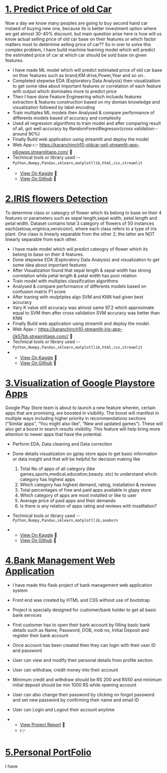 
<h1><a href="https://github.com/karanchinch10/Oldcar_Sell_Regression">1. Predict Price of old Car</a></h1>
Now a day we know many peoples are going to buy second hand car instaed of buying new one, because its is better investment option where we get almost 30-40% discount. but main question arise here is how will us know actual selling price of old car base on their features or which factor matters most to determine selling price of car?? So in orer to solve this complex problem, I have build machine learning model which will predict the estimated price of car at which car should be sold base on given features.

- I have made ML model which will predict estimated price of old car base on thier features such as brand,KM drive,Power,Year and so on..
- Completed stepwise EDA (Exploratory Data Analysis) then visualizatiion to get some idea about important features or correlation of each feature with output which dominates more to predict price
- Then I have done Feature Engineering which inclueds features extraction & features construction based on my domian knowledge and visualization followed by label encoding
- Train multiples ML models then Analysed & compare performance of differents models based of accuracy and complexity
- Used all regression algorithms to train model and after comparing result of all, got well accuracy by RandomForestRegressor(cross validation--around 90%)
- Finally Build web application using streamlit and deploy the model 
- Web App 👉 <https://karanchinch10-oldcar-sell-streamlit-app-p6gwqq.streamlitapp.com/> 💝
- Technical tools or library used -- <code>Python,Numpy,Pandas,sklearn,matplotllib,html,css,streamlit</code>
-  
  -  <a href="https://www.kaggle.com/code/karanchinchpure/predict-price-of-used-cars-regression-problem">View On Kaggle</a> 💝
  -  <a href="https://github.com/karanchinch10/Oldcar_Sell_Regression">View On Github</a> 💝

<h1><a href="https://github.com/karanchinch10/IRIS_Classification">2.IRIS flowers Detection</a></h1>
To determine class or cateogry of flower which its belong to base on their 4 features or parameters such as sepal length,sepal width, petal length and petal width. Dataset contains total 3 category of flowers of 50 instances each(setosa,virginica,versicolor), where each class refers to a type of iris plant. One class is linearly separable from the other 2; the latter are NOT linearly separable from each other.


- I have made model which will predict cateogry of flower which its belong to base on their 4 features.
- Done stepwise EDA (Exploratory Data Analysis) and visualization to get some idea about important features
- After Visualization found that sepal length & sepal width has strong correlation while petal length & petal width has poor relation
- Train model with multiples classification algorithms
- Analysed & compare performance of differents models based on confusion matrix F1 score
- After traning with mulptiples algo SVM and KNN had given best accuracy 
- Vary K value still accuracy was almost same 97.2 which approximate equal to SVM  then after cross validation SVM accuracy was better than KNN
- Finally Build web application using streamlit and deploy the model. 
- Web App👉 <https://karanchinch10-streamlit-iris-app-0k57bb.streamlitapp.com//> 💝
- Technical tools or library used -- <code>Python,Numpy,Pandas,sklearn,matplotllib,html,css,streamlit</code>
- 
  -  <a href="https://www.kaggle.com/code/karanchinchpure/iris-classification-problem-eda">View On Kaggle</a> 💝
  -  <a href="https://github.com/karanchinch10/IRIS_Classification">View On Github</a> 💝

<h1><a href="https://github.com/karanchinch10/Exploratory-Data-Analysis-EDA-/blob/main/EDA%20data/gplay-playstore-data-visualization-EDA.ipynb">3.Visualization of Google Playstore Apps</a></h1>
Google Play Store team is about to launch a new feature wherein, certain apps that are promising, are boosted in visibility. The boost will manifest in multiple ways including higher priority in recommendations sections (“Similar apps”, “You might also like”, “New and updated games”). These will also get a boost in search results visibility. This feature will help bring more attention to newer apps that have the potential.


- Perform EDA, Data cleaning and Data correction 
- Done details visualization on gplay store apps to get basic information or data insight and that will be helpful for decision making like

   1) Total No of apps of all category (like games,sports,medical,education,beauty..etc) to understand whcih category has highest apps 
   2) Which category has highest demand, rating, installation & reviews
   3) Total percentages of free and paid apps available in glapy store
   4) Which category of apps are most installed or like to user
   5) Average price of paid apps and their demands
   6) Is there is any relation of apps rating and reviews with insatllation?
- Technical tools or library used -- <code>Python,Numpy,Pandas,sklearn,matplotllib,seaborn</code>
-
  -  <a href="https://www.kaggle.com/code/karanchinchpure/gplay-playstore-data-visualization-eda">View On Kaggle</a> 💝
  -  <a href="https://github.com/karanchinch10/Exploratory-Data-Analysis-EDA-/blob/main/EDA%20data/gplay-playstore-data-visualization-EDA.ipynb">View On Github</a> 💝


<h1><a href="https://drive.google.com/file/d/1OWEpEZOMQLKn9l1bylQrqw8NeEoizxoF/view?usp=sharing">4.Bank Management Web Application</a></h1>

- I have made this flask project of bank management web application system
- Front end was created by HTML and CSS without use of bootstrap
- Project is specially designed for customer/bank holder to get all basic bank services
- First customer has to open their bank account by filling basic bank details such as Name, Password, DOB, mob no, Initial Deposit and register their bank account 
- Once account has  been created then they can login with their user ID and password
- User can view and modify their personal details from profile section 
- User can withdraw, credit money into their account
- Minimum credit and withdraw should be RS 200 and RS50  and minimum initial deposit should be min 1000 RS while opening account
- User can also change their password by clicking on forgot password and set new password by confirming their name and email ID 
- User can Login and Logout their account anytime

-
  - <a href="https://drive.google.com/file/d/1OWEpEZOMQLKn9l1bylQrqw8NeEoizxoF/view?usp=sharing">View Project Report</a> 💝
  - 👉

<h1><a href="https://drive.google.com/file/d/1OWEpEZOMQLKn9l1bylQrqw8NeEoizxoF/view?usp=sharing">5.Personal PortFolio</a></h1>
I have
